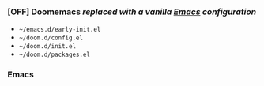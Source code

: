 ### [**OFF**] Doomemacs *replaced with a vanilla [Emacs](https://github.com/guillaumegilles/dotfiles/blob/main/README.md#emacs) configuration* 

- `~/emacs.d/early-init.el`
- `~/doom.d/config.el`
- `~/doom.d/init.el`
- `~/doom.d/packages.el`

### Emacs
